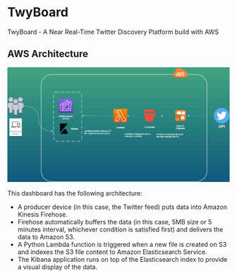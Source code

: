 # TwyBoard
TwyBoard - A Near Real-Time Twitter Discovery Platform build with AWS


## AWS Architecture

![TwyBoard AWS Architecture](aws_architecture.png)

This dashboard has the following architecture:

- A producer device (in this case, the Twitter feed) puts data into Amazon Kinesis Firehose.
- Firehose automatically buffers the data (in this case, 5MB size or 5 minutes interval, whichever condition is satisfied first) and delivers the data to Amazon S3.
- A Python Lambda function is triggered when a new file is created on S3 and indexes the S3 file content to Amazon Elasticsearch Service.
- The Kibana application runs on top of the Elasticsearch index to provide a visual display of the data.


